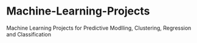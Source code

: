 # Machine-Learning-Projects
Machine Learning Projects for Predictive Modlling, Clustering, Regression and Classification
